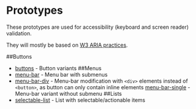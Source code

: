 # Prototypes

These prototypes are used for accessibility (keyboard and screen reader) validation.

They will mostly be based on [W3 ARIA practices](https://www.w3.org/TR/wai-aria-practices-1.1).

##Buttons
- [buttons](https://stardust-ui.github.io/accessibility/prototypes/buttons/buttons.html) - Button variants
##Menus
- [menu-bar](https://stardust-ui.github.io/accessibility/prototypes/menu/menu-bar.html) - Menu bar with submenus
- [menu-bar-div](https://stardust-ui.github.io/accessibility/prototypes/menu/menu-bar-div.html) - Menu-bar modification with ```<div>``` elements instead of ```<button>```, as button can only contain inline elements
[menu-bar-single](https://stardust-ui.github.io/accessibility/prototypes/menu/menu-bar-single.html) - Menu-bar variant without submenu
##Lists
- [selectable-list](https://stardust-ui.github.io/accessibility/prototypes/lists/selectable-list.html) - List with selectable/actionable items
